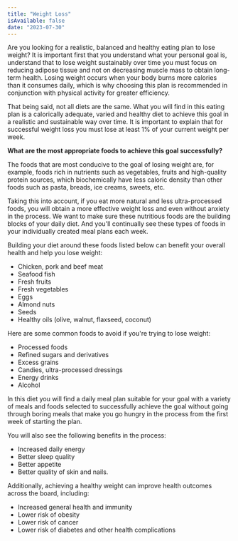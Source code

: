 ```yaml
---
title: "Weight Loss"
isAvailable: false
date: "2023-07-30"
---
```


Are you looking for a realistic, balanced and healthy eating plan to lose weight? It is important first that you understand what your personal goal is, understand that to lose weight sustainably over time you must focus on reducing adipose tissue and not on decreasing muscle mass to obtain long-term health. Losing weight occurs when your body burns more calories than it consumes daily, which is why choosing this plan is recommended in conjunction with physical activity for greater efficiency.

That being said, not all diets are the same. What you will find in this eating plan is a calorically adequate, varied and healthy diet to achieve this goal in a realistic and sustainable way over time. It is important to explain that for successful weight loss you must lose at least 1% of your current weight per week.

**What are the most appropriate foods to achieve this goal successfully?**

The foods that are most conducive to the goal of losing weight are, for example, foods rich in nutrients such as vegetables, fruits and high-quality protein sources, which biochemically have less caloric density than other foods such as pasta, breads, ice creams, sweets, etc.

Taking this into account, if you eat more natural and less ultra-processed foods, you will obtain a more effective weight loss and even without anxiety in the process. We want to make sure these nutritious foods are the building blocks of your daily diet. And you'll continually see these types of foods in your individually created meal plans each week.

Building your diet around these foods listed below can benefit your overall health and help you lose weight:

- Chicken, pork and beef meat
- Seafood fish
- Fresh fruits
- Fresh vegetables
- Eggs
- Almond nuts
- Seeds
- Healthy oils (olive, walnut, flaxseed, coconut)

Here are some common foods to avoid if you're trying to lose weight:

- Processed foods
- Refined sugars and derivatives
- Excess grains
- Candies, ultra-processed dressings
- Energy drinks
- Alcohol

In this diet you will find a daily meal plan suitable for your goal with a variety of meals and foods selected to successfully achieve the goal without going through boring meals that make you go hungry in the process from the first week of starting the plan.

You will also see the following benefits in the process:

- ‍‍Increased daily energy
- Better sleep quality
- Better appetite
- Better quality of skin and nails.

Additionally, achieving a healthy weight can improve health outcomes across the board, including:

- Increased general health and immunity
- Lower risk of obesity
- Lower risk of cancer
- Lower risk of diabetes and other health complications
